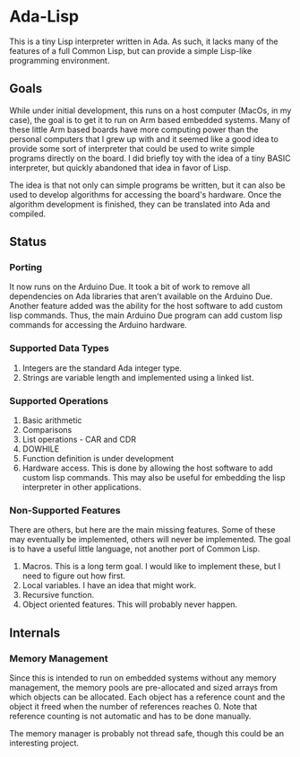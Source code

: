 # Ada-Lisp
This is a tiny Lisp interpreter written in Ada.  As such, it lacks many of the features of
a full Common Lisp, but can provide a simple Lisp-like programming environment.

## Goals
While under initial development, this runs on a host computer (MacOs, in my case), the
goal is to get it to run on Arm based embedded systems.  Many of these little Arm based
boards have more computing power than the personal computers that I grew up with and it
seemed like a good idea to provide some sort of interpreter that could be used to write
simple programs directly on the board.  I did briefly toy with the idea of a tiny BASIC
interpreter, but quickly abandoned that idea in favor of Lisp.

The idea is that not only can simple programs be written, but it can also be used to
develop algorithms for accessing the board's hardware.  Once the algorithm development is
finished, they can be translated into Ada and compiled.

## Status

### Porting
It now runs on the Arduino Due.  It took a bit of work to remove all dependencies
on Ada libraries that aren't available on the Arduino Due.  Another feature added
was the ability for the host software to add custom lisp commands.  Thus, the
main Arduino Due program can add custom lisp commands for accessing the Arduino
hardware.

### Supported Data Types
1. Integers are the standard Ada integer type.
2. Strings are variable length and implemented using a linked list.

### Supported Operations
1. Basic arithmetic
2. Comparisons
3. List operations - CAR and CDR
4. DOWHILE
5. Function definition is under development
6. Hardware access.  This is done by allowing the host software to add custom lisp
commands.  This may also be useful for embedding the lisp interpreter in other
applications.

### Non-Supported Features
There are others, but here are the main missing features.  Some of these may eventually
be implemented, others will never be implemented.  The goal is to have a useful
little language, not another port of Common Lisp.
1. Macros.  This is a long term goal.  I would like to implement these, but I need to
figure out how first.
2. Local variables.  I have an idea that might work.
3. Recursive function.
4. Object oriented features.  This will probably never happen.


## Internals

### Memory Management
Since this is intended to run on embedded systems without any memory management, the memory
pools are pre-allocated and sized arrays from which objects can be allocated.  Each object
has a reference count and the object it freed when the number of references reaches 0.  Note
that reference counting is not automatic and has to be done manually.

The memory manager is probably not thread safe, though this could be an interesting
project.
